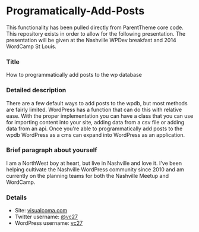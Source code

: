 Programatically-Add-Posts
=========================

This functionality has been pulled directly from ParentTheme core code. This repository exists in order to allow for the following presentation. The presentation will be given at the Nashville WPDev breakfast and 2014 WordCamp St Louis.

### Title
How to programmatically add posts to the wp database

### Detailed description
There are a few default ways to add posts to the wpdb, but most methods are fairly limited. WordPress has a function that can do this with relative ease. With the proper implementation you can have a class that you can use for importing content into your site, adding data from a csv file or adding data from an api. Once you're able to programmatically add posts to the wpdb WordPress as a cms can expand into WordPress as an application.

### Brief paragraph about yourself
I am a NorthWest boy at heart, but live in Nashville and love it. I've been helping cultivate the Nashville WordPress community since 2010 and am currently on the planning teams for both the Nashville Meetup and WordCamp.

### Details
- Site: [visualcoma.com](http://visualcoma.com)
- Twitter username: [@vc27](http://twitter.com/vc27)
- WordPress username: [vc27](http://profiles.wordpress.org/vc27/)